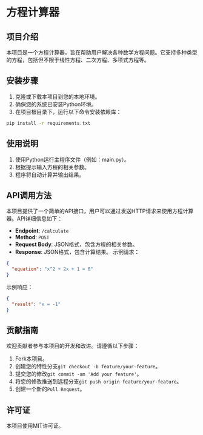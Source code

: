 # 方程计算器
## 项目介绍
本项目是一个方程计算器，旨在帮助用户解决各种数学方程问题。它支持多种类型的方程，包括但不限于线性方程、二次方程、多项式方程等。
## 安装步骤
1. 克隆或下载本项目到您的本地环境。
2. 确保您的系统已安装Python环境。
3. 在项目根目录下，运行以下命令安装依赖库：
```bash
pip install -r requirements.txt
```
## 使用说明
1. 使用Python运行主程序文件（例如：main.py）。
2. 根据提示输入方程的相关参数。
3. 程序将自动计算并输出结果。
## API调用方法
本项目提供了一个简单的API接口，用户可以通过发送HTTP请求来使用方程计算器。API详细信息如下：
- **Endpoint**: `/calculate`
- **Method**: `POST`
- **Request Body**: JSON格式，包含方程的相关参数。
- **Response**: JSON格式，包含计算结果。
示例请求：
```json
{
  "equation": "x^2 + 2x + 1 = 0"
}
```
示例响应：
```json
{
  "result": "x = -1"
}
```
## 贡献指南
欢迎贡献者参与本项目的开发和改进。请遵循以下步骤：
1. Fork本项目。
2. 创建您的特性分支`git checkout -b feature/your-feature`。
4. 提交您的修改`git commit -am 'Add your feature'`。
5. 将您的修改推送到远程分支`git push origin feature/your-feature`。
6. 创建一个新的`Pull Request`。
## 许可证
本项目使用MIT许可证。
